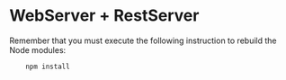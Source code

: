 # WebServer + RestServer

Remember that you must execute the following instruction to rebuild the Node modules:
``` 
    npm install 
```


